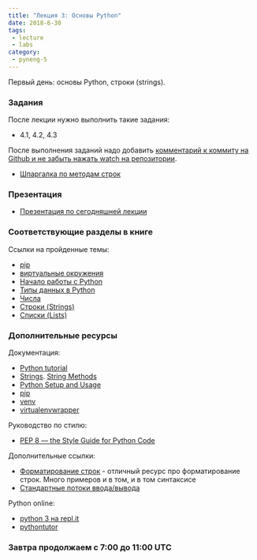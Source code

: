 ```yaml
---
title: "Лекция 3: Основы Python"
date: 2018-6-30
tags:
 - lecture
 - labs
category:
 - pyneng-5
---
```


Первый день: основы Python, строки (strings).

### Задания

После лекции нужно выполнить такие задания:

* 4.1, 4.2, 4.3

После выполнения заданий надо добавить [комментарий к коммиту на Github и не забыть нажать watch на репозитории](https://pyneng.github.io/docs/task-check/).

* [Шпаргалка по методам строк](https://github.com/pyneng/pyneng-online-jun-oct-2018/blob/master/cheatsheets/string%20methods.pdf)

### Презентация

* [Презентация по сегодняшней лекции](https://gitpitch.com/natenka/pyneng-slides/py3-data-structures)


### Соответствующие разделы в книге

Ссылки на пройденные темы:

* [pip](https://natenka.gitbook.io/pyneng/i.-osnovy-python/1.-podgotovka-k-rabote/sistema-upravleniya-paketami-pip)
* [виртуальные окружения](https://natenka.gitbook.io/pyneng/i.-osnovy-python/1.-podgotovka-k-rabote/virtualnye-okruzheniya)
* [Начало работы с Python](https://natenka.gitbook.io/pyneng/i.-osnovy-python/3.-nachalo-raboty-s-python)
* [Типы данных в Python](https://natenka.gitbook.io/pyneng/i.-osnovy-python/4.-tipy-dannykh-v-python)
* [Числа](https://natenka.gitbook.io/pyneng/i.-osnovy-python/4.-tipy-dannykh-v-python/chisla)
* [Строки (Strings)](https://natenka.gitbook.io/pyneng/i.-osnovy-python/4.-tipy-dannykh-v-python/stroki-strings)
* [Списки (Lists)](https://natenka.gitbook.io/pyneng/i.-osnovy-python/4.-tipy-dannykh-v-python/spisok-list)

### Дополнительные ресурсы

Документация:

* [Python tutorial](https://docs.python.org/3/tutorial/index.html)
* [Strings](https://docs.python.org/3/library/stdtypes.html#text-sequence-type-str). [String Methods](https://docs.python.org/3/library/stdtypes.html#string-methods)
* [Python Setup and Usage](https://docs.python.org/3/using/index.html)
* [pip](https://pip.pypa.io/en/stable/)
* [venv](https://docs.python.org/3/library/venv.html)
* [virtualenvwrapper](http://virtualenvwrapper.readthedocs.io/en/latest/index.html)

Руководство по стилю:

* [PEP 8 — the Style Guide for Python Code](http://pep8.org/)

Дополнительные ссылки:

* [Форматирование строк](https://pyformat.info/) - отличный ресурс про форматирование строк. Много примеров и в том, и в том синтаксисе
* [Стандартные потоки ввода/вывода](http://xgu.ru/wiki/stdin)


Python online:

* [python 3 на repl.it](https://repl.it/languages/python3)
* [pythontutor](http://pythontutor.com/visualize.html#)

### Завтра продолжаем с 7:00 до 11:00 UTC
